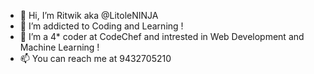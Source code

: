 - 👋 Hi, I’m Ritwik aka @LitoleNINJA
- 👀 I’m addicted to Coding and Learning !
- 🌱 I’m a 4* coder at CodeChef and intrested in Web Development and Machine Learning !
- 📫 You can reach me at 9432705210

<!---
LitoleNINJA/LitoleNINJA is a ✨ special ✨ repository because its `README.md` (this file) appears on your GitHub profile.
You can click the Preview link to take a look at your changes.
--->

